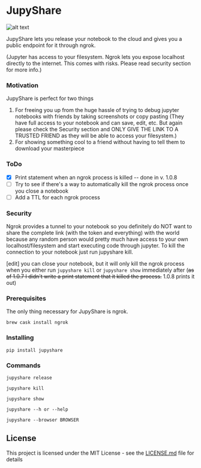 # JupyShare
![alt text](https://preview.ibb.co/mkuu9a/MV_wczu_ZTNOLzb_K5_J4_Vf_NQ.png)

JupyShare lets you release your notebook to the cloud and gives you a public endpoint for it through ngrok.

(Jupyter has access to your filesystem. Ngrok lets you expose localhost directly to the internet. This comes with risks. Please read security section for more info.)

### Motivation
JupyShare is perfect for two things
1.  For freeing you up from the huge hassle of trying to debug jupyter notebooks with friends by taking screenshots or copy pasting (They have full access to your notebook and can save, edit, etc. But again please check the Security section and ONLY GIVE THE LINK TO A TRUSTED FRIEND as they will be able to access your filesystem.)
2.  For showing something cool to a friend without having to tell them to download your masterpiece

### ToDo
- [x] Print statement when an ngrok process is killed -- done in v. 1.0.8 
- [ ] Try to see if there's a way to automatically kill the ngrok process once you close a notebook
- [ ] Add a TTL for each ngrok process

### Security
Ngrok provides a tunnel to your notebook so you definitely do NOT want to share the complete link (with the token and everything) with the world because any random person would pretty much have access to your own localhost/filesystem and start executing code through jupyter. To kill the connection to your notebook just run jupyshare kill.

[edit] you can close your notebook, but it will only kill the ngrok process when you either run `jupyshare kill` or `jupyshare show` immediately after (~~as of 1.0.7 I didn't write a print statement that it killed the process.~~ 1.0.8 prints it out)

### Prerequisites

The only thing necessary for JupyShare is ngrok.

```
brew cask install ngrok
```

### Installing

```
pip install jupyshare
```

### Commands

```
jupyshare release

jupyshare kill

jupyshare show

jupyshare --h or --help

jupyshare --browser BROWSER
```

## License

This project is licensed under the MIT License - see the [LICENSE.md](LICENSE.md) file for details
